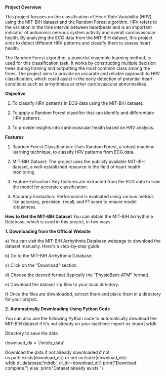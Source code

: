 **Project Overview**

This project focuses on the classification of Heart Rate Variability (HRV) using the MIT-BIH dataset and the Random Forest algorithm. HRV refers to the variation in the time interval between heartbeats and is an important indicator of autonomic nervous system activity and overall cardiovascular health. By analyzing the ECG data from the MIT-BIH dataset, this project aims to detect different HRV patterns and classify them to assess heart health.

The Random Forest algorithm, a powerful ensemble learning method, is used for this classification task. It works by constructing multiple decision trees during training and outputting the most common class among the trees. The project aims to provide an accurate and reliable approach to HRV classification, which could assist in the early detection of potential heart conditions such as arrhythmias or other cardiovascular abnormalities.

**Objective**

1. To classify HRV patterns in ECG data using the MIT-BIH dataset.

2. To apply a Random Forest classifier that can identify and differentiate HRV patterns.

3. To provide insights into cardiovascular health based on HRV analysis.

**Features**

1. Random Forest Classification: Uses Random Forest, a robust machine learning technique, to classify HRV patterns from ECG data.

2. MIT-BIH Dataset: The project uses the publicly available MIT-BIH dataset, a well-established resource in the field of heart health monitoring.

3. Feature Extraction: Key features are extracted from the ECG data to train the model for accurate classification.

4. Accuracy Evaluation: Performance is evaluated using various metrics like accuracy, precision, recall, and F1 score to ensure model robustness.


**How to Get the MIT-BIH Dataset**
You can obtain the MIT-BIH Arrhythmia Database, which is used in this project, in two ways:

**1. Downloading from the Official Website**

a) You can visit the MIT-BIH Arrhythmia Database webpage to download the dataset manually. Here's a step-by-step guide:

b) Go to the MIT-BIH Arrhythmia Database.

c) Click on the "Download" section.

d) Choose the desired format (typically the "PhysioBank ATM" format).

e) Download the dataset zip files to your local directory.

f) Once the files are downloaded, extract them and place them in a directory for your project.


**2. Automatically Downloading Using Python Code**

You can also use the following Python code to automatically download the MIT-BIH dataset if it's not already on your machine:
import os
import wfdb

Directory to save the data
 
download_dir = '/mitdb_data'

 Download the data if not already downloaded
if not os.path.exists(download_dir) or not os.listdir(download_dir):
    wfdb.dl_database('mitdb', dl_dir=download_dir)
    print("Download complete.")
else:
    print("Dataset already exists.")

